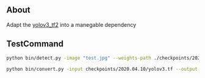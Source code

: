 ## About

Adapt the [yolov3_tf2](https://github.com/zzh8829/yolov3-tf2) into a manegable dependency

## TestCommand
```bash
python bin/detect.py -image "test.jpg" --weights-path ./checkpoints/2020.04.10/yolov3.tf
```

```bash
python bin/convert.py -input checkpoints/2020.04.10/yolov3.tf --output-format model
```
